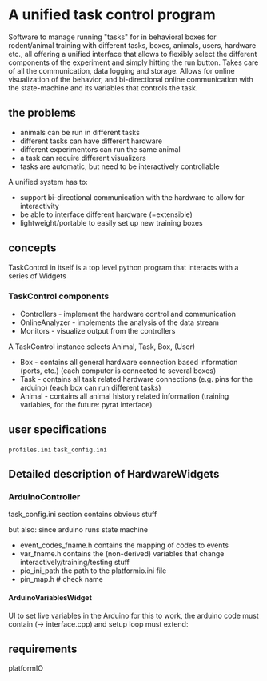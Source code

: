 # A unified task control program
Software to manage running "tasks" for in behavioral boxes for rodent/animal training with different tasks, boxes, animals, users, hardware etc., all offering a unified interface that allows to flexibly select the different components of the experiment and simply hitting the run button. Takes care of all the communication, data logging and storage. Allows for online visualization of the behavior, and bi-directional online communication with the state-machine and its variables that controls the task. 

## the problems
+ animals can be run in different tasks
+ different tasks can have different hardware
+ different experimentors can run the same animal
+ a task can require different visualizers
+ tasks are automatic, but need to be interactively controllable

A unified system has to:
+ support bi-directional communication with the hardware to allow for interactivity
+ be able to interface different hardware (=extensible)
+ lightweight/portable to easily set up new training boxes

## concepts
TaskControl in itself is a top level python program that interacts with a series of Widgets
### TaskControl components
+ Controllers - implement the hardware control and communication
+ OnlineAnalyzer - implements the analysis of the data stream
+ Monitors - visualize output from the controllers

A TaskControl instance selects Animal, Task, Box, (User)
+ Box - contains all general hardware connection based information (ports, etc.) (each computer is connected to several boxes)
+ Task - contains all task related hardware connections (e.g. pins for the arduino) (each box can run different tasks)
+ Animal - contains all animal history related information (training variables, for the future: pyrat interface)

## user specifications
`profiles.ini`
`task_config.ini`

## Detailed description of HardwareWidgets
### ArduinoController
task_config.ini section contains obvious stuff

but also: since arduino runs state machine
+ event_codes_fname.h
contains the mapping of codes to events
+ var_fname.h
contains the (non-derived) variables that change interactively/training/testing stuff
+ pio_ini_path
the path to the platformio.ini file
+ pin_map.h # check name

#### ArduinoVariablesWidget
UI to set live variables in the Arduino
for this to work, the arduino code must contain (-> interface.cpp)
and setup
loop must extend:

## requirements
platformIO
